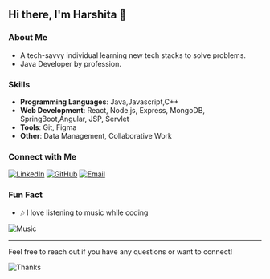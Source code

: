 
## Hi there, I'm Harshita 👋
### About Me

- A tech-savvy individual learning new tech stacks to solve problems.
- Java Developer by profession.


### Skills

- **Programming Languages**: Java,Javascript,C++
- **Web Development**: React, Node.js, Express, MongoDB, SpringBoot,Angular, JSP, Servlet
- **Tools**: Git, Figma
- **Other**: Data Management, Collaborative Work

### Connect with Me

[![LinkedIn](https://img.shields.io/badge/LinkedIn-blue.svg?style=for-the-badge&logo=linkedin)](https://linkedin.com/in/harshita-kshyp) [![GitHub](https://img.shields.io/badge/GitHub-black.svg?style=for-the-badge&logo=github)](https://github.com/hrshita-kshyp) [![Email](https://img.shields.io/badge/Email-red.svg?style=for-the-badge&logo=gmail&logoColor=white)](mailto:hrsa.kshyp@gmail.com)

### Fun Fact
- 🎶 I love listening to music while coding

![Music](https://media.tenor.com/15YUsMWt4FEAAAAj/music.gif)



---

Feel free to reach out if you have any questions or want to connect!

![Thanks](https://img.shields.io/badge/Thanks%20for%20visiting!-lightgrey?style=for-the-badge)
